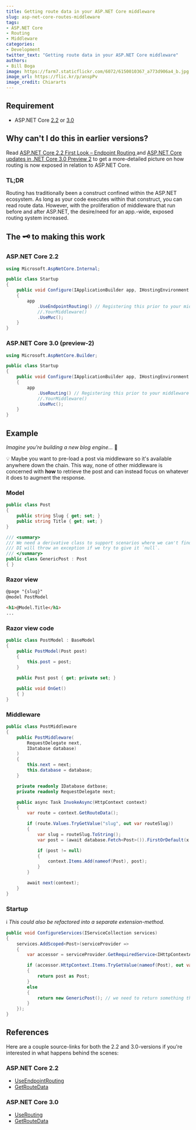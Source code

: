 ```yaml
---
title: Getting route data in your ASP.NET Core middleware
slug: asp-net-core-routes-middleware
tags:
- ASP.NET Core
- Routing
- Middleware
categories:
- Development
twitter_text: "Getting route data in your ASP.NET Core middleware"
authors: 
- Bill Boga
image: https://farm7.staticflickr.com/6072/6150010367_a773d906a4_b.jpg
image_url: https://flic.kr/p/anspPv
image_credit: Chiararts
---
```


## Requirement

  - ASP.NET Core [2.2](https://dotnet.microsoft.com/download/dotnet-core/2.2) or [3.0](https://dotnet.microsoft.com/download/dotnet-core/3.0)

## Why can't I do this in earlier versions?

Read [ASP.NET Core 2.2 First Look – Endpoint Routing ](https://www.stevejgordon.co.uk/asp-net-core-first-look-at-global-routing-dispatcher) and [ASP.NET Core updates in .NET Core 3.0 Preview 2](https://devblogs.microsoft.com/aspnet/aspnet-core-3-preview-2/) to get a more-detailed picture on how routing is now exposed in relation to ASP.NET Core.

### TL;DR

Routing has traditionally been a construct confined within the ASP.NET ecosystem. As long as your code executes within that construct, you can read route data. However, with the proliferation of middleware that run before and after ASP.NET, the desire/need for an app.-wide, exposed routing system increased.

## The 🗝️ to making this work

### ASP.NET Core 2.2

```csharp
using Microsoft.AspNetCore.Internal;

public class Startup
{
    public void Configure(IApplicationBuilder app, IHostingEnvironment env)
    {
        app
            .UseEndpointRouting() // Registering this prior to your middleware unlocks the ✨.
            //.YourMiddleware()
            .UseMvc();
    }
}
```

### ASP.NET Core 3.0 (preview-2)

```csharp
using Microsoft.AspNetCore.Builder;

public class Startup
{
    public void Configure(IApplicationBuilder app, IHostingEnvironment env)
    {
        app
            .UseRouting() // Registering this prior to your middleware unlocks the ✨.
            //.YourMiddleware()
            .UseMvc();
    }
}
```

## Example

*Imagine you're building a new blog engine...* 🤔

💡 Maybe you want to pre-load a post via middleware so it's available anywhere down the chain. This way, none of other middleware is concerned with **how** to retrieve the post and can instead focus on whatever it does to augment the response.

### Model

```csharp
public class Post
{
    public string Slug { get; set; }
    public string Title { get; set; }
}

/// <summary>
/// We need a derivative class to support scenarios where we can't find a `Post`-record based on {slug}.
/// DI will throw an exception if we try to give it `null`.
/// </summary>
public class GenericPost : Post
{ }
```

### Razor view

```html
@page "{slug}"
@model PostModel

<h1>@Model.Title</h1>
...
```

### Razor view code
```csharp
public class PostModel : BaseModel
{
    public PostModel(Post post)
    {
        this.post = post;
    }

    public Post post { get; private set; }

    public void OnGet()
    { }
}
```

### Middleware

```csharp
public class PostMiddleware
{
    public PostMiddleware(
        RequestDelegate next,
        IDatabase database)
    )
    {
        this.next = next;
        this.database = database;
    }

    private readonly IDatabase datbase;
    private readonly RequestDelegate next;

    public async Task InvokeAsync(HttpContext context)
    {
        var route = context.GetRouteData();

        if (route.Values.TryGetValue("slug", out var routeSlug))
        {
            var slug = routeSlug.ToString();
            var post = (await database.Fetch<Post>()).FirstOrDefault(x => x.Slug == slug);

            if (post != null)
            {
                context.Items.Add(nameof(Post), post);
            }
        }

        await next(context);
    }
}
```

### Startup

ℹ️ *This could also be refactored into a separate extension-method.*

```csharp
public void ConfigureServices(IServiceCollection services)
{
    services.AddScoped<Post>(serviceProvider =>
    {
        var accessor = serviceProvider.GetRequiredService<IHttpContextAccessor>();

        if (accessor.HttpContext.Items.TryGetValue(nameof(Post), out var post))
        {
            return post as Post;
        }
        else
        {
            return new GenericPost(); // we need to return something that is either a `Post` or derivative of `Post`.
        }
    });
}
```

## References

Here are a couple source-links for both the 2.2 and 3.0-versions if you're interested in what happens behind the scenes:

### ASP.NET Core 2.2

  - [UseEndpointRouting](https://github.com/aspnet/AspNetCore/blob/v2.2.2/src/Http/Routing/src/Internal/EndpointRoutingApplicationBuilderExtensions.cs#L17-L24)
  - [GetRouteData](https://github.com/aspnet/AspNetCore/blob/v2.2.2/src/Http/Routing.Abstractions/src/RoutingHttpContextExtensions.cs#L19-L28)

### ASP.NET Core 3.0

  - [UseRouting](https://github.com/aspnet/AspNetCore/blob/v3.0.0-preview-19075-0444/src/Http/Routing/src/Builder/EndpointRoutingApplicationBuilderExtensions.cs#L24-L59)
  - [GetRouteData](https://github.com/aspnet/AspNetCore/blob/v3.0.0-preview-19075-0444/src/Http/Routing.Abstractions/src/RoutingHttpContextExtensions.cs#L19-L28)
